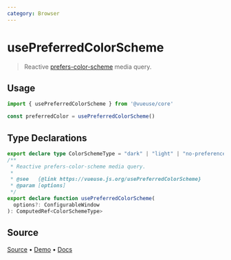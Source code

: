```yaml
---
category: Browser
---
```


# usePreferredColorScheme

> Reactive [prefers-color-scheme](https://developer.mozilla.org/en-US/docs/Web/CSS/@media/prefers-color-scheme) media query.

## Usage

```js
import { usePreferredColorScheme } from '@vueuse/core'

const preferredColor = usePreferredColorScheme()
```


<!--FOOTER_STARTS-->
## Type Declarations

```typescript
export declare type ColorSchemeType = "dark" | "light" | "no-preference"
/**
 * Reactive prefers-color-scheme media query.
 *
 * @see   {@link https://vueuse.js.org/usePreferredColorScheme}
 * @param [options]
 */
export declare function usePreferredColorScheme(
  options?: ConfigurableWindow
): ComputedRef<ColorSchemeType>
```

## Source

[Source](https://github.com/antfu/vueuse/blob/master/packages/core/usePreferredColorScheme/index.ts) • [Demo](https://github.com/antfu/vueuse/blob/master/packages/core/usePreferredColorScheme/demo.vue) • [Docs](https://github.com/antfu/vueuse/blob/master/packages/core/usePreferredColorScheme/index.md)


<!--FOOTER_ENDS-->